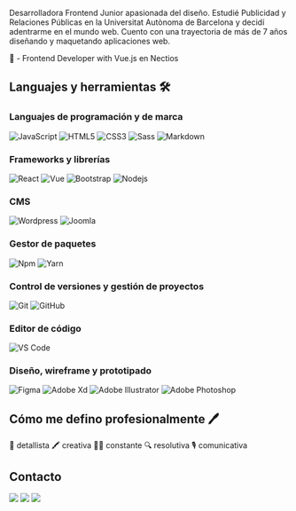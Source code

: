 Desarrolladora Frontend Junior apasionada del diseño. Estudié Publicidad y Relaciones Públicas en la Universitat Autònoma de Barcelona y decidí adentrarme en el mundo web. Cuento con una trayectoria de más de 7 años diseñando y maquetando aplicaciones web. 

💼 - Frontend Developer with Vue.js en Nectios

## Languajes y herramientas 🛠 

### Languajes de programación y de marca
![JavaScript](https://img.shields.io/badge/-JavaScript-%23F7DF1C?style=flat-square&logo=javascript&logoColor=000000&labelColor=%23F7DF1C&color=%23FFCE5A)
![HTML5](https://img.shields.io/badge/-HTML5-%23E44D27?style=flat-square&logo=html5&logoColor=ffffff)
![CSS3](https://img.shields.io/badge/-CSS3-%231572B6?style=flat-square&logo=css3)
![Sass](https://img.shields.io/badge/-Sass-%23CC6699?style=flat-square&logo=sass&logoColor=ffffff)
![Markdown](https://img.shields.io/badge/-Markdown-000000?style=flat-square&logo=markdown)

### Frameworks y librerías
![React](https://img.shields.io/badge/-React-61DAFB?style=flat-square&logo=react&logoColor=ffffff)
![Vue](https://img.shields.io/badge/-Vue-42b983?style=flat-square&logo=vue&logoColor=ffffff)
![Bootstrap](https://img.shields.io/badge/-Bootstrap-563D7C?style=flat-square&logo=Bootstrap)
![Nodejs](https://img.shields.io/badge/-Nodejs-339933?style=flat-square&logo=Node.js&logoColor=ffffff)

### CMS
![Wordpress](https://img.shields.io/badge/-Wordpress-61DAFB?style=flat-square&logo=wordpress&logoColor=ffffff)
![Joomla](https://img.shields.io/badge/-Joomla-194c7f?style=flat-square&logo=joomla&logoColor=ffffff)

### Gestor de paquetes
![Npm](https://img.shields.io/badge/-npm-CB3837?style=flat-square&logo=npm)
![Yarn](https://img.shields.io/badge/-yarn-25799f?style=flat-square&logo=yarn)

### Control de versiones y gestión de proyectos
![Git](https://img.shields.io/badge/-Git-%23F05032?style=flat-square&logo=git&logoColor=%23ffffff)
![GitHub](https://img.shields.io/badge/-GitHub-181717?style=flat-square&logo=github)

### Editor de código
![VS Code](http://img.shields.io/badge/-VS%20Code-007ACC?style=flat-square&logo=visual-studio-code&logoColor=ffffff)

### Diseño, wireframe y prototipado
![Figma](http://img.shields.io/badge/-Figma-f24e1e?style=flat-square&logo=figma&logoColor=ffffff)
![Adobe Xd](http://img.shields.io/badge/-Abode%20Xd-470137?style=flat-square&logo=adobe-xd&logoColor=ffffff)
![Adobe Illustrator](http://img.shields.io/badge/-Abode%20Illustrator-ff9934?style=flat-square&logo=adobe-illustrator&logoColor=ffffff)
![Adobe Photoshop](http://img.shields.io/badge/-Abode%20Photoshop-26C9FF?style=flat-square&logo=adobe-photoshop&logoColor=ffffff)

## Cómo me defino profesionalmente 🖊 
🎉 detallista   🖍 creativa  🧗‍♀️ constante  🔍 resolutiva 🎙 comunicativa

## Contacto
[<img src="https://img.shields.io/badge/linkedin-%2312100E.svg?&style=for-the-badge&logo=linkedin&logoColor=white&color=black" />](https://www.linkedin.com/in/miriamhinojo/)
[<img src="https://img.shields.io/badge/codepen-%2312100E.svg?&style=for-the-badge&logo=codepen&logoColor=white&color=black" />](https://codepen.io/miriamhinojo)
[<img src ="https://img.shields.io/badge/website-%23.svg?&style=for-the-badge&logo=www&logoColor=white%22&color=black">](https://miriamhinojo.stilografica.es)


